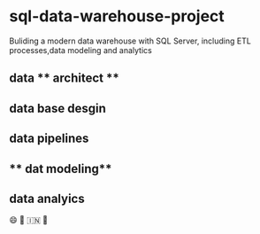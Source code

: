 # sql-data-warehouse-project
Buliding a modern data warehouse with SQL Server, including ETL processes,data modeling and analytics
## data ** architect **
## data  **base desgin**
## **data pipelines**
## ** dat modeling**
## **data analyics**
😄
🚀
🇮🇳
📅
